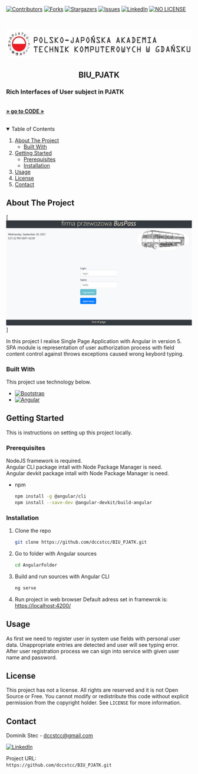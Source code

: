 <!--
*** Thanks for checking out c. If you have a suggestion
*** that would make this better, please fork the repo and create a pull request
*** or simply open an issue with the tag "enhancement".
*** Thanks again! Now go create something AMAZING! :D
-->



<!-- PROJECT SHIELDS -->
<!--
*** I'm using markdown "reference style" links for readability.
*** Reference links are enclosed in brackets [ ] instead of parentheses ( ).
*** See the bottom of this document for the declaration of the reference variables
*** for contributors-url, forks-url, etc. This is an optional, concise syntax you may use.
*** https://www.markdownguide.org/basic-syntax/#reference-style-links
-->
[![Contributors][contributors-shield]][contributors-url]
[![Forks][forks-shield]][forks-url]
[![Stargazers][stars-shield]][stars-url]
[![Issues][issues-shield]][issues-url]
[![LinkedIn][linkedin-shield]][linkedin-url]
[![NO LICENSE][license-shield]][license-url]

<!-- PROJECT LOGO -->
<br />
<p align="center">
  <a href="https://gdansk.pja.edu.pl/pl/">
    <img src="images/logo.jpg" alt="Logo" width="540" height="80">
  </a>

  <h2 align="center">BIU_PJATK</h2>

  <p align="center">
    <h3> Rich Interfaces of User subject in PJATK </h3>
    <br />
    <a href="https://github.com/dccstcc/BIU_PJATK"><strong>» go to CODE »</strong></a>
    <br />
    <br />
    <!-- <a href="https://github.com/othneildrew/Best-README-Template">View Demo</a>
    ·
    <a href="https://github.com/othneildrew/Best-README-Template/issues">Report Bug</a>
    ·
    <a href="https://github.com/othneildrew/Best-README-Template/issues">Request Feature</a> -->
  </p>
</p>



<!-- TABLE OF CONTENTS -->
<details open="open">
  <summary>Table of Contents</summary>
  <ol>
    <li>
      <a href="#about-the-project">About The Project</a>
      <ul>
        <li><a href="#built-with">Built With</a></li>
      </ul>
    </li>
    <li>
      <a href="#getting-started">Getting Started</a>
      <ul>
        <li><a href="#prerequisites">Prerequisites</a></li>
        <li><a href="#installation">Installation</a></li>
      </ul>
    </li>
    <li><a href="#usage">Usage</a></li>
    <!-- <li><a href="#roadmap">Roadmap</a></li>
    <li><a href="#contributing">Contributing</a></li> -->
    <li><a href="#license">License</a></li>
    <li><a href="#contact">Contact</a></li>
    <!-- <li><a href="#acknowledgements">Acknowledgements</a></li> -->
  </ol>
</details>



<!-- ABOUT THE PROJECT -->
## About The Project

[![Product Name Screen Shot][product-screenshot]]

In this project I realise Single Page Application with Angular in version 5. SPA module is representation of user authorization process with field content control against throws exceptions caused wrong keybord typing.

### Built With

This project use technology below.
* [![Bootstrap][bootstrap-shield]][bootstrap-url]
* [![Angular][angular-shield]][angular-url]


<!-- GETTING STARTED -->
## Getting Started

This is instructions on setting up this project locally.

### Prerequisites

NodeJS framework is required. <br />
Angular CLI package intall with Node Package Manager is need. <br />
Angular devkit package intall with Node Package Manager is need. <br />
* npm
  ```sh
  npm install -g @angular/cli
  npm install --save-dev @angular-devkit/build-angular
  ```

### Installation

1. Clone the repo
   ```sh
   git clone https://github.com/dccstcc/BIU_PJATK.git
   ```
2. Go to folder with Angular sources
   ```sh
   cd AngularFolder
   ```
3. Build and run sources with Angular CLI
   ```sh
   ng serve
   ```
4. Run project in web browser
   Default adress set in framewrok is:
   [https://localhost:4200/](https://localhost:4200/)



<!-- USAGE EXAMPLES -->
## Usage

As first we need to register user in system use fields with personal user data. Unappropriate entries are detected and user will see typing error. After user registration process we can sign into service with given user name and password.

<!-- _For more examples, please refer to the [Documentation](https://example.com)_ -->



<!-- ROADMAP 
## Roadmap

See the [open issues](https://github.com/othneildrew/Best-README-Template/issues) for a list of proposed features (and known issues).

-->

<!-- CONTRIBUTING 
## Contributing

Contributions are what make the open source community such an amazing place to learn, inspire, and create. Any contributions you make are **greatly appreciated**.

1. Fork the Project
2. Create your Feature Branch (`git checkout -b feature/AmazingFeature`)
3. Commit your Changes (`git commit -m 'Add some AmazingFeature'`)
4. Push to the Branch (`git push origin feature/AmazingFeature`)
5. Open a Pull Request

-->

<!-- LICENSE -->
## License

This project has not a license.
All rights are reserved and it is not Open Source or Free. You cannot modify or redistribute this code without explicit permission from the copyright holder.
See `LICENSE` for more information.



<!-- CONTACT -->
## Contact

Dominik Stec - dccstcc@gmail.com

[![LinkedIn][linkedin-shield]][linkedin-url]

Project URL: 
<br />
`https://github.com/dccstcc/BIU_PJATK.git`



<!-- ACKNOWLEDGEMENTS 
## Acknowledgements
* [GitHub Emoji Cheat Sheet](https://www.webpagefx.com/tools/emoji-cheat-sheet)
* [Img Shields](https://shields.io)
* [Choose an Open Source License](https://choosealicense.com)
* [GitHub Pages](https://pages.github.com)
* [Animate.css](https://daneden.github.io/animate.css)
* [Loaders.css](https://connoratherton.com/loaders)
* [Slick Carousel](https://kenwheeler.github.io/slick)
* [Smooth Scroll](https://github.com/cferdinandi/smooth-scroll)
* [Sticky Kit](http://leafo.net/sticky-kit)
* [JVectorMap](http://jvectormap.com)
* [Font Awesome](https://fontawesome.com)

-->



<!-- MARKDOWN LINKS & IMAGES -->
<!-- https://www.markdownguide.org/basic-syntax/#reference-style-links -->
[contributors-shield]: https://img.shields.io/github/contributors/dccstcc/BIU_PJATK.svg?style=for-the-badge
[contributors-url]: https://github.com/dccstcc/BIU_PJATK/graphs/contributors
[forks-shield]: https://img.shields.io/github/forks/dccstcc/BIU_PJATK.svg?style=for-the-badge
[forks-url]: https://github.com/dccstcc/BIU_PJATK/network/members
[stars-shield]: https://img.shields.io/github/stars/dccstcc/BIU_PJATK.svg?style=for-the-badge
[stars-url]: https://github.com/dccstcc/BIU_PJATK/stargazers
[issues-shield]: https://img.shields.io/github/issues/dccstcc/BIU_PJATK.svg?style=for-the-badge
[issues-url]: https://github.com/dccstcc/BIU_PJATK/issues
[license-shield]: https://img.shields.io/badge/License-NONE-orange
[license-url]: https://github.com/dccstcc/BIU_PJATK/blob/master/LICENSE.txt
[linkedin-shield]: https://img.shields.io/badge/-LinkedIn-black.svg?style=for-the-badge&logo=linkedin&colorB=555
[linkedin-url]: https://www.linkedin.com/in/dominik-stec
[product-screenshot]: images/screenshot.png

[angular-shield]: https://img.shields.io/badge/-Angular-red
[angular-url]: https://angular.io/
[bootstrap-shield]: https://img.shields.io/badge/-Bootstrap-blue
[bootstrap-url]: https://getbootstrap.com/
